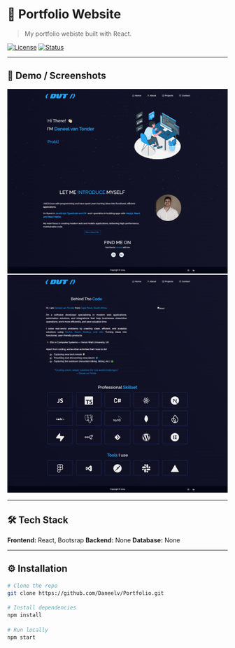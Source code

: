 # 🚀 Portfolio Website

> My portfolio webiste built with React.

[![License](https://img.shields.io/badge/license-MIT-blue.svg)](LICENSE)
[![Status](https://img.shields.io/badge/status-live-active.svg)]()

---

## 📸 Demo / Screenshots

<p align="center">
  <img src="docs/portfolio1.png" alt="portfolio1 png" width="700">
  <img src="docs/portfolio2.png" alt="portfolio2 png" width="700">
</p>

---

## 🛠 Tech Stack

**Frontend:** React, Bootsrap
**Backend:** None
**Database:** None

---

## ⚙️ Installation

```bash
# Clone the repo
git clone https://github.com/Daneelv/Portfolio.git

# Install dependencies
npm install

# Run locally
npm start
```
